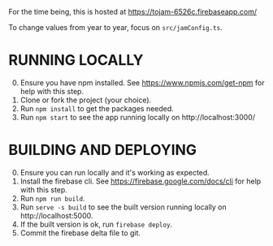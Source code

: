 For the time being, this is hosted at https://tojam-6526c.firebaseapp.com/

To change values from year to year, focus on `src/jamConfig.ts`.

# RUNNING LOCALLY

0. Ensure you have npm installed. See https://www.npmjs.com/get-npm for help with this step.
1. Clone or fork the project (your choice).
1. Run `npm install` to get the packages needed.
1. Run `npm start` to see the app running locally on http://localhost:3000/

# BUILDING AND DEPLOYING

0. Ensure you can run locally and it's working as expected.
1. Install the firebase cli. See https://firebase.google.com/docs/cli for help with this step.
1. Run `npm run build`.
1. Run `serve -s build` to see the built version running locally on http://localhost:5000.
1. If the built version is ok, run `firebase deploy`.
1. Commit the firebase delta file to git.
